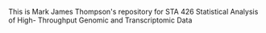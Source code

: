 This is Mark James Thompson's repository for STA 426 Statistical Analysis of High- Throughput Genomic and Transcriptomic Data 